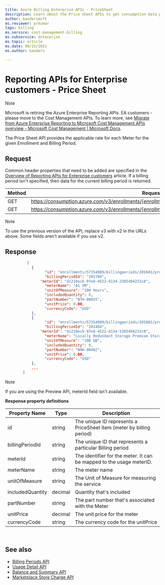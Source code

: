 ```yaml
---
title: Azure Billing Enterprise APIs - PriceSheet
description: Learn about the Price Sheet APIs to get consumption data programmatically.
author: bandersmsft
ms.reviewer: prkumar
tags: billing
ms.service: cost-management-billing
ms.subservice: enterprise
ms.topic: article
ms.date: 09/15/2021
ms.author: banders

---
```

# Reporting APIs for Enterprise customers - Price Sheet

> [!Note]
> Microsoft is retiring the Azure Enterprise Reporting APIs. EA customers - please move to the Cost Management APIs. 
> To learn more, see [Migrate from Azure Enterprise Reporting to Microsoft Cost Management APIs overview - Microsoft Cost Management | Microsoft Docs](/azure/cost-management-billing/automate/migrate-ea-reporting-arm-apis-overview).

The Price Sheet API provides the applicable rate for each Meter for the given Enrollment and Billing Period.

## Request
Common header properties that need to be added are specified in the [Overview of Reporting APIs for Enterprise customers](/azure/billing/billing-enterprise-api) article. If a billing period isn't specified, then data for the current billing period is returned.

|Method | Request URI|
|-|-|
|GET|https://consumption.azure.com/v3/enrollments/{enrollmentNumber}/pricesheet|
|GET|https://consumption.azure.com/v3/enrollments/{enrollmentNumber}/billingPeriods/{billingPeriod}/pricesheet|

> [!Note]
> To use the previous version of the API, replace v3 with v2 in the URLs above. Some fields aren't available if you use v2.

## Response

```json
          [
            {
                  "id": "enrollments/57354989/billingperiods/201601/products/343/pricesheets",
                  "billingPeriodId": "201704",
                "meterId": "dc210ecb-97e8-4522-8134-2385494233c0",
                  "meterName": "A1 VM",
                  "unitOfMeasure": "100 Hours",
                  "includedQuantity": 0,
                  "partNumber": "N7H-00015",
                  "unitPrice": 0.00,
                  "currencyCode": "USD"
            },
            {
                  "id": "enrollments/57354989/billingperiods/201601/products/2884/pricesheets",
                  "billingPeriodId": "201404",
                "meterId": "dc210ecb-97e8-4522-8134-5385494233c0",
                  "meterName": "Locally Redundant Storage Premium Storage - Snapshots - AU East",
                  "unitOfMeasure": "100 GB",
                  "includedQuantity": 0,
                  "partNumber": "N9H-00402",
                  "unitPrice": 0.00,
                  "currencyCode": "USD"
            },
            ...
        ]
```

> [!Note]
>If you are using the Preview API, meterId field isn't available.

**Response property definitions**

|Property Name| Type| Description|
|-|-|-|
|id| string| The unique ID represents a PriceSheet item (meter by billing period)|
|billingPeriodId| string| The unique ID that represents a particular Billing period|
|meterId| string| The identifier for the meter. It can be mapped to the usage meterID.|
|meterName| string| The meter name|
|unitOfMeasure| string| The Unit of Measure for measuring the service|
|includedQuantity| decimal| Quantity that's included |
|partNumber| string| The part number that's associated with the Meter|
|unitPrice| decimal| The unit price for the meter|
|currencyCode| string| The currency code for the unitPrice|

<br/>

## See also

* [Billing Periods API](billing-enterprise-api-billing-periods.md)
* [Usage Detail API](billing-enterprise-api-usage-detail.md)
* [Balance and Summary API](billing-enterprise-api-balance-summary.md)
* [Marketplace Store Charge API](billing-enterprise-api-marketplace-storecharge.md)
